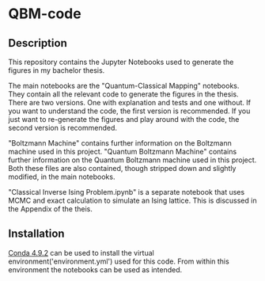 
# QBM-code
## Description
This repository contains the Jupyter Notebooks used to generate the figures in my bachelor thesis.  

The main notebooks are the "Quantum-Classical Mapping" notebooks. They contain all the relevant code to generate the figures in the thesis. There are two versions. One with explanation and tests and one without. If you want to understand the code, the first version is recommended. If you just want to re-generate the figures and play around with the code, the second version is recommended.

"Boltzmann Machine" contains further information on the Boltzmann machine used in this project.
"Quantum Boltzmann Machine" contains further information on the Quantum Boltzmann machine used in this project.
Both these files are also contained, though stripped down and slightly modified, in the main notebooks.

"Classical Inverse Ising Problem.ipynb" is a separate notebook that uses MCMC and exact calculation to simulate an Ising lattice. This is discussed in the Appendix of the theis.

## Installation
[Conda 4.9.2](https://www.anaconda.com/products/distribution) can be used to install the virtual environment('environment.yml') used for this code. From within this environment the notebooks can be used as intended.

